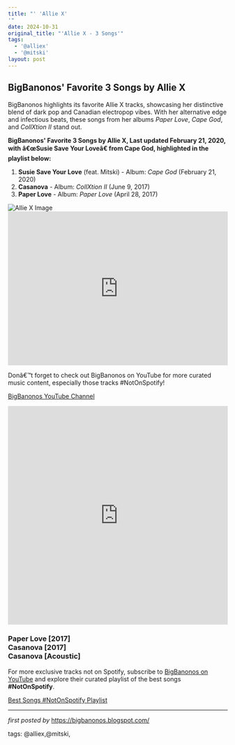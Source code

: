 ```yaml
---
title: "' 'Allie X'
'"
date: 2024-10-31
original_title: "'Allie X - 3 Songs'"
tags:
  - '@alliex'
  - '@mitski'
layout: post
---
```

<h2>BigBanonos' Favorite 3 Songs by Allie X</h2>
<p>BigBanonos highlights its favorite Allie X tracks, showcasing her distinctive blend of dark pop and Canadian electropop vibes. With her alternative edge and infectious beats, these songs from her albums <em>Paper Love</em>, <em>Cape God</em>, and <em>CollXtion II</em> stand out.</p> <p><strong>BigBanonos' Favorite 3 Songs by Allie X, Last updated February 21, 2020, with â€œSusie Save Your Loveâ€ from Cape God, highlighted in the playlist below:</strong></p> <ol> <li><strong>Susie Save Your Love</strong> (feat. Mitski) - Album: <em>Cape God</em> (February 21, 2020)</li> <li><strong>Casanova</strong> - Album: <em>CollXtion II</em> (June 9, 2017)</li> <li><strong>Paper Love</strong> - Album: <em>Paper Love</em> (April 28, 2017)</li>
</ol> <img alt="Allie X Image" src="https://d3irysmr2qwrhd.cloudfront.net/wp-content/uploads/2020/02/27114913/Allie_X_Logan_White_Jan_2020_full_res_012-1024x836.jpg" /> <div> <iframe allow="autoplay; clipboard-write; encrypted-media; fullscreen; picture-in-picture" allowfullscreen="" frameborder="0" height="352" loading="lazy" src="https://open.spotify.com/embed/playlist/7BoMajumrYmLozeAKc5hSd?utm_source=generator" width="100%"></iframe>
</div> <p>Donâ€™t forget to check out BigBanonos on YouTube for more curated music content, especially those tracks #NotOnSpotify!</p>
<p><a href="https://www.youtube.com/@BigBanonos">BigBanonos YouTube Channel</a></p> <!--Tags-->
<p><iframe allowfullscreen="" frameborder="0" gesture="media" height="500px" src="https://www.youtube.com/embed/videoseries?list=PLtuNtuTatqI13VqUzkbQKDWtNN3wkIvYB" width="100%"></iframe></p><h3>Paper Love [2017]<br />Casanova [2017]<br />
Casanova [Acoustic]</h3>

<!--Subscribe and Playlist Links-->
<div>
    <p>For more exclusive tracks not on Spotify, subscribe to <a href="https://www.youtube.com/@BigBanonos" target="_blank">BigBanonos on YouTube</a> and explore their curated playlist of the best songs <strong>#NotOnSpotify</strong>.</p>
    <p><a href="https://www.youtube.com/playlist?list=PLtuNtuTatqI0kFahUCbtbfenC_ET5O_tr" target="_blank">Best Songs #NotOnSpotify Playlist<br /></a></p></div>

<hr />

<p><em>first posted by</em> <a href="https://bigbanonos.blogspot.com/" rel="noopener" target="_new">https://bigbanonos.blogspot.com/</a></p>

<p>tags: @alliex,@mitski,</p>
